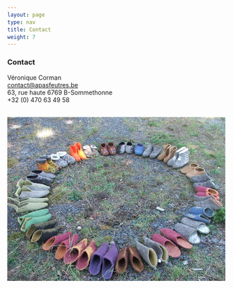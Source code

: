```yaml
---
layout: page
type: nav
title: Contact
weight: 7
---
```

<div class="centered">
<h3>Contact</h3>

Véronique Corman<br>
contact@apasfeutres.be<br>
63, rue haute 6769 B-Sommethonne<br>
+32 (0) 470 63 49 58<br>
<br>
</div>

<div class="centered"><img src="contact.JPG" alt="Des chaussons déposés en cercle"></div>
